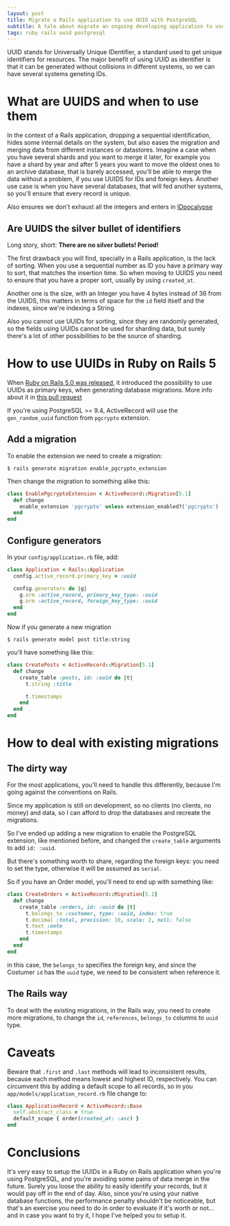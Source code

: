 ```yaml
---
layout: post
title: Migrate a Rails application to use UUID with PostgreSQL
subtitle: A tale about migrate an ongoing developing application to use UUID instead of Bigints for ids
tags: ruby rails uuid postgresql
---
```



UUID stands for Universally Unique IDentifier, a standard used to get unique identifiers for resources.
The major benefit of using UUID as identifier is that it can be generated without collisions in different systems, so we can have several systems
geneting IDs.

# What are UUIDS and when to use them

In the context of a Rails application, dropping a sequential identification, hides some internal details on the system, but also eases the migration and merging data
from different instances or datastores.
Imagine a case when you have several shards and you want to merge it later, for example you have a shard by year and after 5 years you want to move the oldest ones to an
archive database, that is barely accessed, you'll be able to merge the data without a problem, if you use UUIDS for IDs and foreign keys.
Another use case is when you have several databases, that will fed another systems, so you'll ensure that every record is unique.

Also ensures we don't exhaust all the integers and enters in [IDpocalypse](https://finance.yahoo.com/news/panic-now-twitter-run-numbers-193901005.html)


## Are UUIDS the silver bullet of identifiers

Long story, short: **There are no silver bullets! Period!**

The first drawback you will find, specially in a Rails application, is the lack of sorting. When you use a sequential number as ID you have a primary way to sort, that matches the
insertion time. So when moving to UUIDS you need to ensure that you have a proper sort, usually by using `created_at`.

Another one is the size, with an Integer you have 4 bytes instead of 36 from the UUIDS, this matters in terms of space for the `id` field itself and the indexes, since we're indexing a
String.

Also you cannot use UUIDs for sorting, since they are randomly generated, so the fields using UUIDs cannot be used for sharding data, but surely there's a lot of other possibilities to
be the source of sharding.


# How to use UUIDs in Ruby on Rails 5

When [Ruby on Rails 5.0 was released](http://guides.rubyonrails.org/5_0_release_notes.html), it introduced the possibility to use UUIDs as primary keys, when generating database migrations. More info about it in [this pull request](https://github.com/rails/rails/pull/21762)

If you're using PostgreSQL >= 9.4, ActiveRecord will use the `gen_random_uuid` function from `pgcrypto` extension.

## Add a migration

To enable the extension we need to create a migration:

`$ rails generate migration enable_pgcrypto_extension`

Then change the migration to something alike this:

```ruby
class EnablePgcryptoExtension < ActiveRecord::Migration[5.1]
  def change
    enable_extension 'pgcrypto' unless extension_enabled?('pgcrypto')
  end
end
```

## Configure generators

In your `config/application.rb` file, add:

```ruby
class Application < Rails::Application
  config.active_record.primary_key = :uuid

  config.generators do |g|
    g.orm :active_record, primary_key_type: :uuid
    g.orm :active_record, foreign_key_type: :uuid
  end
end
```

Now if you generate a new migration

`$ rails generate model post title:string`

you'll have something like this:

```ruby
class CreatePosts < ActiveRecord::Migration[5.1]
  def change
    create_table :posts, id: :uuid do |t|
      t.string :title

      t.timestamps
    end
  end
end
```

# How to deal with existing migrations

## The dirty way

For the most applications, you'll need to handle this differently, because I'm going against the conventions on Rails.

Since my application is still on development, so no clients (no clients, no money) and data, so I can afford to drop the databases and recreate the migrations.

So I've ended up adding a new migration to enable the PostgreSQL extension, like mentioned before, and changed the `create_table` arguments to add `id: :uuid`.

But there's something worth to share, regarding the foreign keys: you need to set the type, otherwise it will be assumed as `serial`.

So if you have an Order model, you'll need to end up with something like:

```ruby
class CreateOrders < ActiveRecord::Migration[5.1]
  def change
    create_table :orders, id: :uuid do |t|
      t.belongs_to :customer, type: :uuid, index: true
      t.decimal :total, precision: 10, scale: 2, null: false
      t.text :note
      t.timestamps
    end
  end
end
```
in this case, the `belongs_to` specifies the foreign key, and since the Costumer `id` has the `uuid` type, we need to be consistent when reference it.

## The Rails way

To deal with the existing migrations, in the Rails way, you need to create more migrations, to change the `id`, `references`, `belongs_to` columns to `uuid` type.

# Caveats

Beware that `.first` and `.last` methods will lead to inconsistent results, because each method means lowest and highest ID, respectively.
You can circumvent this by adding a default scope to all records, so in you `app/models/application_record.rb` file change to:

```ruby
class ApplicationRecord < ActiveRecord::Base
  self.abstract_class = true
  default_scope { order(created_at: :asc) }
end
```


# Conclusions

It's very easy to setup the UUIDs in a Ruby on Rails application when you're using PostgreSQL, and you're avoiding some pains of data merge in the future.
Surely you loose the ability to easily identify your records, but it would pay off in the end of day.
Also, since you're using your native database functions, the performance penalty shouldn't be noticeable, but that's an exercise you need to do in order to evaluate if it's worth or not... and in case you want to try it, I hope I've helped you to setup it.
